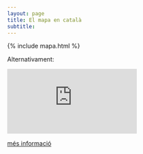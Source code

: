 ```yaml
---
layout: page
title: El mapa en català
subtitle: 
---
```


{% include mapa.html %}

Alternativament:

<iframe src="https://www.openstreetmap.cat/" frameborder="0"></iframe>

[més informació](https://wiki.openstreetmap.org/wiki/WikiProject_Catalan/Topon%C3%ADmia_i_exotop%C3%B2nims) 
